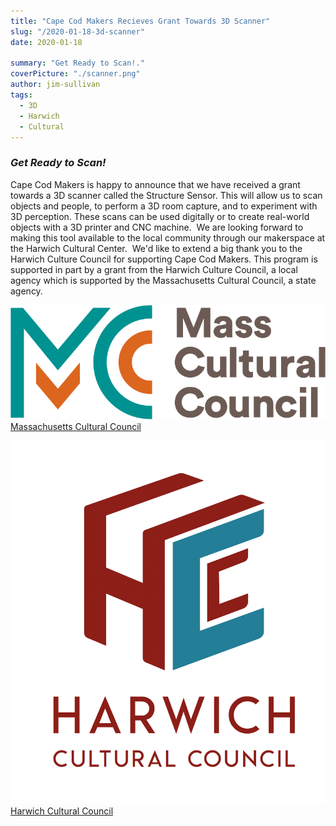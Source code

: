 ```yaml
---
title: "Cape Cod Makers Recieves Grant Towards 3D Scanner"
slug: "/2020-01-18-3d-scanner"
date: 2020-01-18

summary: "Get Ready to Scan!."
coverPicture: "./scanner.png"
author: jim-sullivan
tags:
  - 3D
  - Harwich
  - Cultural
---
```





### ***Get Ready to Scan!***
 Cape Cod Makers is happy to announce that we have received a grant towards a 3D scanner called the Structure Sensor. This will allow us to scan objects and people, to perform a 3D room capture, and to experiment with 3D perception. These scans can be used digitally or to create real-world objects with a 3D printer and CNC machine.  We are looking forward to making this tool available to the local community through our makerspace at the Harwich Cultural Center.  We'd like to extend a big thank you to the Harwich Culture Council for supporting Cape Cod Makers. This program is supported in part by a grant from the Harwich Culture Council, a local agency which is supported by the Massachusetts Cultural Council, a state agency. 

![Massachusetts Cultural Council](./MCC_Logo.png)
[Massachusetts Cultural Council](www.massculturalcouncil.org)

![Harwich Cultural Council](./hcc.png)
[Harwich Cultural Council](https://www.harwich-ma.gov/cultural-council)




 


